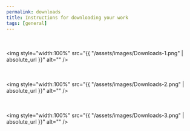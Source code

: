 ```yaml
---
permalink: downloads
title: Instructions for downloading your work
tags: [general]
---
```

<div class="static-content">

<br><br><img style="width:100%" src="{{ "/assets/images/Downloads-1.png" | absolute_url }}" alt=""  />


<br><br><img style="width:100%" src="{{ "/assets/images/Downloads-2.png" | absolute_url }}" alt="" />

<br><br><img style="width:100%" src="{{ "/assets/images/Downloads-3.png" | absolute_url }}" alt="" />

</div>
